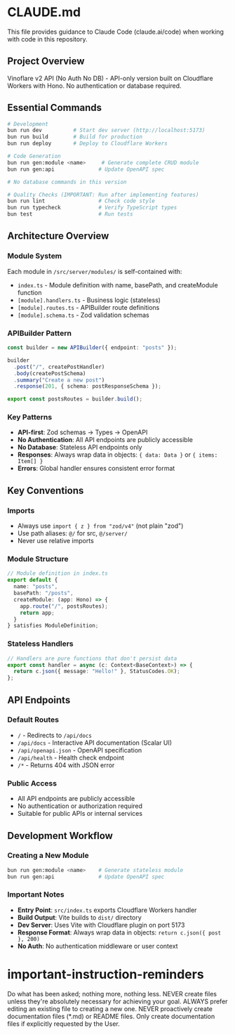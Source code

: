 # CLAUDE.md

This file provides guidance to Claude Code (claude.ai/code) when working with code in this repository.

## Project Overview

Vinoflare v2 API (No Auth No DB) - API-only version built on Cloudflare Workers with Hono. No authentication or database required.

## Essential Commands

```bash
# Development
bun run dev          # Start dev server (http://localhost:5173)
bun run build        # Build for production
bun run deploy       # Deploy to Cloudflare Workers

# Code Generation
bun run gen:module <name>     # Generate complete CRUD module
bun run gen:api              # Update OpenAPI spec

# No database commands in this version

# Quality Checks (IMPORTANT: Run after implementing features)
bun run lint                 # Check code style
bun run typecheck            # Verify TypeScript types
bun test                     # Run tests
```

## Architecture Overview

### Module System
Each module in `/src/server/modules/` is self-contained with:
- `index.ts` - Module definition with name, basePath, and createModule function
- `[module].handlers.ts` - Business logic (stateless)
- `[module].routes.ts` - APIBuilder route definitions
- `[module].schema.ts` - Zod validation schemas

### APIBuilder Pattern
```typescript
const builder = new APIBuilder({ endpoint: "posts" });

builder
  .post("/", createPostHandler)
  .body(createPostSchema)
  .summary("Create a new post")
  .response(201, { schema: postResponseSchema });

export const postsRoutes = builder.build();
```

### Key Patterns
- **API-first**: Zod schemas → Types → OpenAPI
- **No Authentication**: All API endpoints are publicly accessible
- **No Database**: Stateless API endpoints only
- **Responses**: Always wrap data in objects: `{ data: Data }` or `{ items: Item[] }`
- **Errors**: Global handler ensures consistent error format

## Key Conventions

### Imports
- Always use `import { z } from "zod/v4"` (not plain "zod")
- Use path aliases: `@/` for src, `@/server/`
- Never use relative imports

### Module Structure
```typescript
// Module definition in index.ts
export default {
  name: "posts",
  basePath: "/posts",
  createModule: (app: Hono) => {
    app.route("/", postsRoutes);
    return app;
  }
} satisfies ModuleDefinition;
```

### Stateless Handlers
```typescript
// Handlers are pure functions that don't persist data
export const handler = async (c: Context<BaseContext>) => {
  return c.json({ message: "Hello!" }, StatusCodes.OK);
};
```

## API Endpoints

### Default Routes
- `/` - Redirects to `/api/docs`
- `/api/docs` - Interactive API documentation (Scalar UI)
- `/api/openapi.json` - OpenAPI specification
- `/api/health` - Health check endpoint
- `/*` - Returns 404 with JSON error

### Public Access
- All API endpoints are publicly accessible
- No authentication or authorization required
- Suitable for public APIs or internal services

## Development Workflow

### Creating a New Module
```bash
bun run gen:module <name>    # Generate stateless module
bun run gen:api              # Update OpenAPI spec
```

### Important Notes
- **Entry Point**: `src/index.ts` exports Cloudflare Workers handler
- **Build Output**: Vite builds to `dist/` directory
- **Dev Server**: Uses Vite with Cloudflare plugin on port 5173
- **Response Format**: Always wrap data in objects: `return c.json({ post }, 200)`
- **No Auth**: No authentication middleware or user context

# important-instruction-reminders
Do what has been asked; nothing more, nothing less.
NEVER create files unless they're absolutely necessary for achieving your goal.
ALWAYS prefer editing an existing file to creating a new one.
NEVER proactively create documentation files (*.md) or README files. Only create documentation files if explicitly requested by the User.